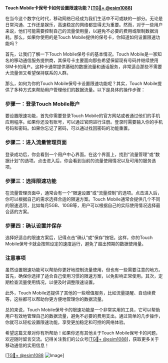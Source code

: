 **Touch Mobile卡保号卡如何设置限速功能？[[TG💪+ @esim1088](https://t.me/s/esim1088)]**

在当今这个数字化时代，移动网络已经成为我们生活中不可或缺的一部分。无论是日常沟通、工作还是娱乐，高速稳定的网络都显得尤为重要。然而，对于一些用户来说，他们可能需要控制自己的流量使用量，以避免不必要的费用或限制数据消耗。那么，如果你使用的是Touch Mobile提供的保号卡，你知道如何设置限速功能吗？

首先，让我们了解一下Touch Mobile保号卡的基本情况。Touch Mobile是一家知名的移动通信服务提供商，其保号卡主要面向那些希望保留现有号码并继续使用SIM卡的用户。这种卡通常提供基础的数据流量和通话服务，非常适合那些不需要大流量但又希望保持联系的人群。

那么，如何为你的Touch Mobile保号卡设置限速功能呢？其实，Touch Mobile提供了多种方式来帮助用户管理他们的数据流量。以下是具体的操作步骤：

### 步骤一：登录Touch Mobile账户

要设置限速功能，首先你需要登录Touch Mobile的官方网站或者通过他们的手机应用程序。如果你还没有账号，可以通过官网进行注册。登录时需要输入你的手机号码和密码。如果你忘记了密码，可以通过找回密码的功能重置。

### 步骤二：进入流量管理页面

登录成功后，你会看到一个用户中心界面。在这个界面上，找到“流量管理”或“数据计划”的选项。点击进入后，你会看到当前的流量使用情况以及可用的服务选项。

### 步骤三：选择限速功能

在流量管理页面中，通常会有一个“限速设置”或“流量控制”的选项。点击进入后，你可以根据自己的需求选择合适的限速方案。Touch Mobile通常会提供几个不同的限速选项，比如每月5GB、10GB等，用户可以根据自己的实际使用情况选择最合适的方案。

### 步骤四：确认设置并保存

选择好适合的限速方案后，记得点击“确认”或“保存”按钮。这样，你的Touch Mobile保号卡就会按照设定的速度运行，避免了超出预期的数据使用量。

### 注意事项

虽然设置限速功能可以帮助你更好地控制流量使用，但也有一些需要注意的地方。首先，确保你选择了适合自己使用习惯的限速方案，以免影响正常使用。其次，定期检查流量使用情况，以便及时调整限速设置。

此外，Touch Mobile还提供了其他的一些增值服务，比如流量提醒、自动续费等，这些都可以帮助你更方便地管理你的数据流量。

总的来说，Touch Mobile保号卡的限速功能是一个非常实用的工具，它可以帮助用户有效地管理自己的数据流量，避免不必要的费用支出。通过简单的几步操作，你就可以轻松设置限速功能，享受更加稳定和可控的网络体验。

希望这篇文章对你有所帮助！如果你还有其他关于Touch Mobile保号卡的问题，欢迎随时留言交流。记得关注我们的公众号[[TG💪+ @esim1088](https://t.me/s/esim1088)]，获取更多关于移动通信的实用信息！

[[TG💪+ @esim1088](https://t.me/s/esim1088) ![Image](https://i.postimg.cc/4NQfJmqS/Snipaste-2025-05-13-00-14-12.png)]